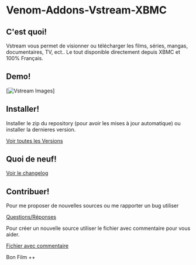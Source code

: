 Venom-Addons-Vstream-XBMC
=================

C'est quoi!
----------

Vstream vous permet de visionner ou télécharger les films, séries, mangas, documentaires, TV, ect.. Le tout disponible  directement depuis XBMC et 100% Français.

Demo!
----------

[![Vstream Images](http://img4.hostingpics.net/pics/128778Sanstitre1.jpg)]


Installer!
----------

Installer le zip du repository (pour avoir les mises à jour automatique) ou installer la dernieres version.

[Voir toutes les Versions](https://github.com/LordVenom/venom-xbmc-addons/releases)


Quoi de neuf!
----------

[Voir le changelog](https://github.com/LordVenom/venom-xbmc-addons/blob/master/plugin.video.vstream/changelog.txt)


Contribuer!
----------

Pour me proposer de nouvelles sources ou me rapporter un bug utiliser

[Questions/Réponses](https://github.com/LordVenom/venom-xbmc-addons/issues)

Pour créer un nouvelle source utiliser le fichier avec commentaire pour vous aider.

[Fichier avec commentaire](https://github.com/LordVenom/venom-xbmc-addons/blob/master/ajouter_une_source.py)


Bon Film ++
